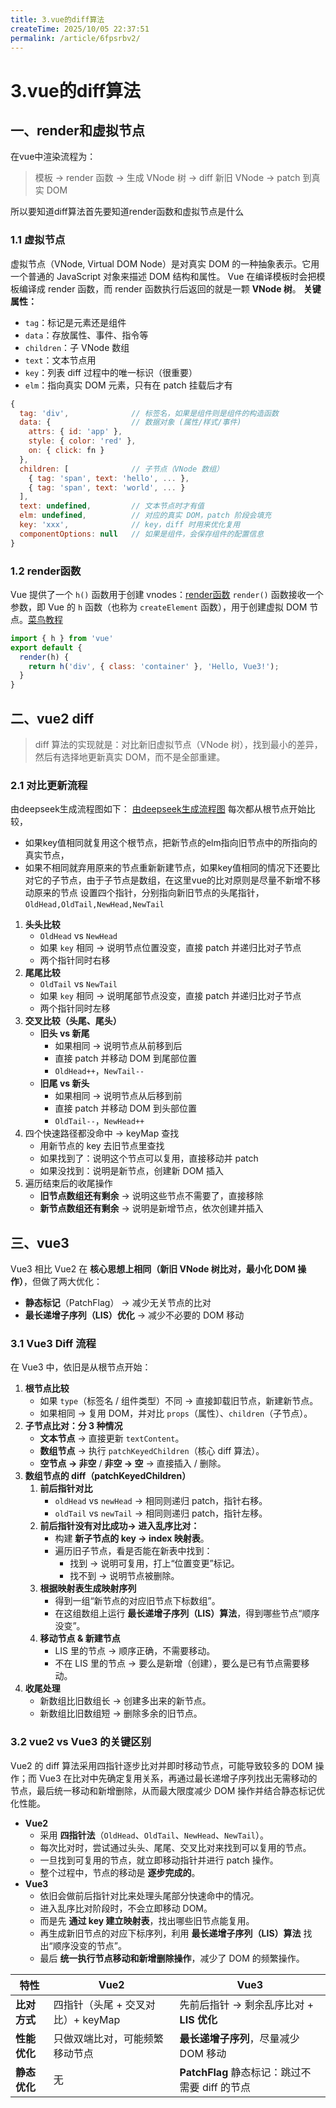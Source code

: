 ```yaml
---
title: 3.vue的diff算法
createTime: 2025/10/05 22:37:51
permalink: /article/6fpsrbv2/
---
```

# 3.vue的diff算法
## 一、render和虚拟节点
在vue中渲染流程为：

> 模板 → render 函数 → 生成 VNode 树 → diff 新旧 VNode → patch 到真实 DOM

所以要知道diff算法首先要知道render函数和虚拟节点是什么
### 1.1 虚拟节点

虚拟节点（VNode, Virtual DOM Node）是对真实 DOM 的一种抽象表示。它用一个普通的 JavaScript 对象来描述 DOM 结构和属性。
Vue 在编译模板时会把模板编译成 render 函数，而 render 函数执行后返回的就是一颗 **VNode 树**。
**关键属性：** 
- `tag`：标记是元素还是组件
- `data`：存放属性、事件、指令等
- `children`：子 VNode 数组
- `text`：文本节点用
- `key`：列表 diff 过程中的唯一标识（很重要）
- `elm`：指向真实 DOM 元素，只有在 patch 挂载后才有
```js
{
  tag: 'div',              // 标签名，如果是组件则是组件的构造函数
  data: {                  // 数据对象 (属性/样式/事件)
    attrs: { id: 'app' },
    style: { color: 'red' },
    on: { click: fn }
  },
  children: [              // 子节点（VNode 数组）
    { tag: 'span', text: 'hello', ... },
    { tag: 'span', text: 'world', ... }
  ],
  text: undefined,         // 文本节点时才有值
  elm: undefined,          // 对应的真实 DOM，patch 阶段会填充
  key: 'xxx',              // key，diff 时用来优化复用
  componentOptions: null   // 如果是组件，会保存组件的配置信息
}

```
### 1.2 render函数

Vue 提供了一个 `h()` 函数用于创建 vnodes：[render函数](https://cn.vuejs.org/guide/extras/render-function)
`render()` 函数接收一个参数，即 Vue 的 `h` 函数（也称为 `createElement` 函数），用于创建虚拟 DOM 节点。[菜鸟教程](https://www.runoob.com/vue3/vue3-api-render.html)
```js
import { h } from 'vue'
export default {
  render(h) {
    return h('div', { class: 'container' }, 'Hello, Vue3!');
  }
}
```

## 二、vue2 diff
> diff 算法的实现就是：对比新旧虚拟节点（VNode 树），找到最小的差异，然后有选择地更新真实 DOM，而不是全部重建。
### 2.1 对比更新流程

由deepseek生成流程图如下：
[由deepseek生成流程图](assets/image-1.pdf)
每次都从根节点开始比较，
* 如果key值相同就复用这个根节点，把新节点的elm指向旧节点中的所指向的真实节点，
* 如果不相同就弃用原来的节点重新新建节点，如果key值相同的情况下还要比对它的子节点，由于子节点是数组，在这里vue的比对原则是尽量不新增不移动原来的节点
设置四个指针，分别指向新旧节点的头尾指针，`OldHead,OldTail,NewHead,NewTail`
1. **头头比较**
	- `OldHead` vs `NewHead`
	- 如果 `key` 相同 → 说明节点位置没变，直接 patch 并递归比对子节点
	- 两个指针同时右移
2. **尾尾比较**
	- `OldTail` vs `NewTail`
	- 如果 `key` 相同 → 说明尾部节点没变，直接 patch 并递归比对子节点
	- 两个指针同时左移
3. **交叉比较（头尾、尾头）**
	- **旧头 vs 新尾**
	    - 如果相同 → 说明节点从前移到后
	    - 直接 patch 并移动 DOM 到尾部位置
	    - `OldHead++`，`NewTail--`
	- **旧尾 vs 新头**
	    - 如果相同 → 说明节点从后移到前
	    - 直接 patch 并移动 DOM 到头部位置
	    - `OldTail--`，`NewHead++`
4. 四个快速路径都没命中 → keyMap 查找
	- 用新节点的 key 去旧节点里查找
	- 如果找到了：说明这个节点可以复用，直接移动并 patch
	- 如果没找到：说明是新节点，创建新 DOM 插入
5. 遍历结束后的收尾操作
	- **旧节点数组还有剩余** → 说明这些节点不需要了，直接移除
	- **新节点数组还有剩余** → 说明是新增节点，依次创建并插入
## 三、vue3
Vue3 相比 Vue2 在 **核心思想上相同（新旧 VNode 树比对，最小化 DOM 操作）**，但做了两大优化：
- **静态标记**（PatchFlag） → 减少无关节点的比对
- **最长递增子序列（LIS）优化** → 减少不必要的 DOM 移动

### 3.1 Vue3 Diff 流程

在 Vue3 中，依旧是从根节点开始：
1. **根节点比较**
    - 如果 `type`（标签名 / 组件类型）不同 → 直接卸载旧节点，新建新节点。
    - 如果相同 → 复用 DOM，并对比 `props`（属性）、`children`（子节点）。
2. **子节点比对：分 3 种情况**
    - **文本节点** → 直接更新 `textContent`。
    - **数组节点** → 执行 `patchKeyedChildren`（核心 diff 算法）。
    - **空节点 → 非空** / **非空 → 空** → 直接插入 / 删除。
3. **数组节点的 diff（patchKeyedChildren）**
    1. **前后指针对比**
        - `oldHead` vs `newHead` → 相同则递归 patch，指针右移。
        - `oldTail` vs `newTail` → 相同则递归 patch，指针左移。
    2. **前后指针没有对比成功→ 进入乱序比对：**
        - 构建 **新子节点的 key → index 映射表**。
        - 遍历旧子节点，看是否能在新表中找到：
            - 找到 → 说明可复用，打上“位置变更”标记。
            - 找不到 → 说明节点被删除。
    3. **根据映射表生成映射序列**
        - 得到一组“新节点的对应旧节点下标数组”。
        - 在这组数组上运行 **最长递增子序列（LIS）算法**，得到哪些节点“顺序没变”。
    4. **移动节点 & 新建节点**
        - LIS 里的节点 → 顺序正确，不需要移动。
        - 不在 LIS 里的节点 → 要么是新增（创建），要么是已有节点需要移动。
4. **收尾处理**
    - 新数组比旧数组长 → 创建多出来的新节点。
    - 新数组比旧数组短 → 删除多余的旧节点。
### 3.2 vue2 vs Vue3 的关键区别
Vue2 的 diff 算法采用四指针逐步比对并即时移动节点，可能导致较多的 DOM 操作；而 Vue3 在比对中先确定复用关系，再通过最长递增子序列找出无需移动的节点，最后统一移动和新增删除，从而最大限度减少 DOM 操作并结合静态标记优化性能。
- **Vue2**
    - 采用 **四指针法**（`OldHead`、`OldTail`、`NewHead`、`NewTail`）。
    - 每次比对时，尝试通过头头、尾尾、交叉比对来找到可以复用的节点。
    - 一旦找到可复用的节点，就立即移动指针并进行 patch 操作。
    - 整个过程中，节点的移动是 **逐步完成的**。
- **Vue3**
    - 依旧会做前后指针对比来处理头尾部分快速命中的情况。
    - 进入乱序比对阶段时，不会立即移动 DOM。
    - 而是先 **通过 key 建立映射表**，找出哪些旧节点能复用。
    - 再生成新旧节点的对应下标序列，利用 **最长递增子序列（LIS）算法** 找出“顺序没变的节点”。
    - 最后 **统一执行节点移动和新增删除操作**，减少了 DOM 的频繁操作。

| 特性       | Vue2                   | Vue3                              |
| -------- | ---------------------- | --------------------------------- |
| **比对方式** | 四指针（头尾 + 交叉对比）+ keyMap | 先前后指针 → 剩余乱序比对 + **LIS 优化**       |
| **性能优化** | 只做双端比对，可能频繁移动节点        | **最长递增子序列**，尽量减少 DOM 移动           |
| **静态优化** | 无                      | **PatchFlag** 静态标记：跳过不需要 diff 的节点 |


